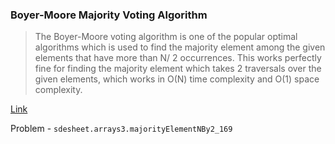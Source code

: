 
### Boyer-Moore Majority Voting Algorithm


> The Boyer-Moore voting algorithm is one of the popular optimal algorithms which is used to find the majority element among the given elements that have more than N/ 2 occurrences. This works perfectly fine for finding the majority element which takes 2 traversals over the given elements, which works in O(N) time complexity and O(1) space complexity.


[Link](https://www.geeksforgeeks.org/boyer-moore-majority-voting-algorithm/)

Problem - `sdesheet.arrays3.majorityElementNBy2_169`

